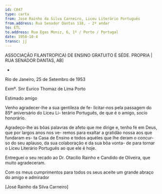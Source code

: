 ```yaml
---
id: C047
type: carta
from: José Rainho da Silva Carneiro, Liceu Literário Português
from.address: Rua Senador Dantas 118, - 2º andar
to: ETL
to.address: Rua Egas Moniz, 6, 1º / Porto / Portugal
date: 1950-10-4
transc: jj
---
```

 

ASSOCIAÇÃO FILANTROPICA)
DE ENSINO GRATUITO É
SÉDE. PROPRIA |
RUA SENADOR DANTAS, AB] 

-

Rio de Janeiro, 25 de Setembro de 1953

Exmº. Snr
Eurico Thomaz de Lima
Porto


Estimado amigo

Venho agradecer-lhe a sua gentileza de fe-
licitar-nos pela passagem do 85º aniversário do Liceu Li-
terário Português, de que é o amigo, socio honorário.

Agradeço-lhe as bôas palavras de afeto que
me dirige e, tenho fé em Deus, que por largos anos nos ve-
remos para exaltar a gratidão nossa aos que fundaram es-
ta Casa de Ensino e todos aquéles que lhe deram o concur-
so do seu aplauso, da sua colaboração e da sua bõa vonta-
de para tornar o Liceu Literário Português ao que ele é
hoje.


Entreguei o seu recado ao Dr. Otacílio Rainho e 
Candido de Oliveira, que muito agradeceram.

Com os meus cumprimentos para todos os seus
aceite um grande abraço do amigo e admirador

[José Rainho da Silva Carneiro]
